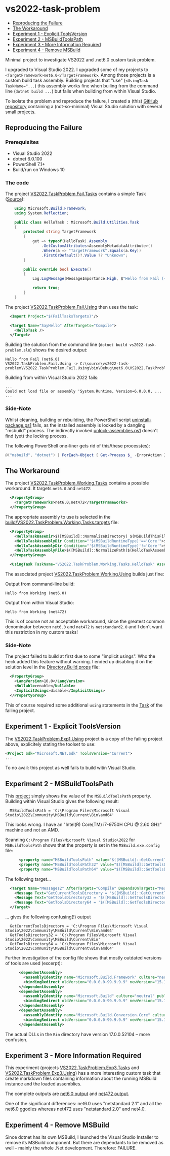 # vs2022-task-problem

[repository]: https://github.com/rhjoerg/vs2022-task-problem
[uninst]: https://github.com/rhjoerg/vs2022-task-problem/blob/main/uninstall-package.ps1
[unlock]: https://github.com/rhjoerg/vs2022-task-problem/blob/main/unlock-assemblies.ps1
[dirbuildprops]: https://github.com/rhjoerg/vs2022-task-problem/blob/main/Directory.Build.props
[failtaskproj]: https://github.com/rhjoerg/vs2022-task-problem/blob/main/VS2022.TaskProblem.Fail.Tasks/VS2022.TaskProblem.Fail.Tasks.csproj
[failtasktask]: https://github.com/rhjoerg/vs2022-task-problem/blob/main/VS2022.TaskProblem.Fail.Tasks/HelloTask.cs
[failuseproj]: https://github.com/rhjoerg/vs2022-task-problem/blob/main/VS2022.TaskProblem.Fail.Using/VS2022.TaskProblem.Fail.Using.csproj
[worktaskproj]: https://github.com/rhjoerg/vs2022-task-problem/blob/main/VS2022.TaskProblem.Working.Tasks/VS2022.TaskProblem.Working.Tasks.csproj
[worktargets]: https://github.com/rhjoerg/vs2022-task-problem/blob/main/VS2022.TaskProblem.Working.Tasks/build/VS2022.TaskProblem.Working.Tasks.targets
[workuseproj]: https://github.com/rhjoerg/vs2022-task-problem/blob/main/VS2022.TaskProblem.Working.Using/VS2022.TaskProblem.Working.Using.csproj
[exp1proj]: https://github.com/rhjoerg/vs2022-task-problem/blob/main/VS2022.TaskProblem.Exp1.Using/VS2022.TaskProblem.Exp1.Using.csproj
[exp2proj]: https://github.com/rhjoerg/vs2022-task-problem/blob/main/VS2022.TaskProblem.Exp2/VS2022.TaskProblem.Exp2.csproj
[exp3taskproj]: https://github.com/rhjoerg/vs2022-task-problem/blob/main/VS2022.TaskProblem.Exp3.Tasks/VS2022.TaskProblem.Exp3.Tasks.csproj
[exp3useproj]: https://github.com/rhjoerg/vs2022-task-problem/blob/main/VS2022.TaskProblem.Exp3.Using/VS2022.TaskProblem.Exp3.Using.csproj

- [Reproducing the Failure](#reproducing-the-failure)
- [The Workaround](#the-workaround)
- [Experiment 1 - Explicit ToolsVersion](#experiment-1---explicit-toolsversion)
- [Experiment 2 - MSBuildToolsPath](#experiment-2---msbuildtoolspath)
- [Experiment 3 - More Information Required](#experiment-3---more-information-required)
- [Experiment 4 - Remove MSBuild](#experiment-4---remove-msbuild)

Minimal project to investigate VS2022 and .net6.0 custom task problem.

I upgraded to Visual Studio 2022. I upgraded some of my projects to ```<TargetFramework>net6.0</TargetFramework>```. Among those projects
is a custom build task assembly. Building projects that "use" (```<UsingTask TaskName="...```) this assembly works fine when builing from the command line (```dotnet build ...```) but fails when building from within Visual Studio.

To isolate the problem and reproduce the failure, I created a (this) [GitHub repository][repository] containing a (not-so-minimal)
Visual Studio solution with several small projects.

## Reproducing the Failure

### Prerequisites

- Visual Studio 2022
- dotnet 6.0.100
- PowerShell 7.1+
- Build/run on Windows 10

### The code

The project [VS2022.TaskProblem.Fail.Tasks][failtaskproj] contains a simple Task ([Source][failtasktask]):

```c#
    using Microsoft.Build.Framework;
    using System.Reflection;

    public class HelloTask : Microsoft.Build.Utilities.Task
    {
        protected string TargetFramework
        {
            get => typeof(HelloTask).Assembly
                .GetCustomAttributes<AssemblyMetadataAttribute>()
                .Where(a => "TargetFramework".Equals(a.Key))
                .FirstOrDefault()?.Value ?? "Unknown";
        }

        public override bool Execute()
        {
            Log.LogMessage(MessageImportance.High, $"Hello from Fail ({TargetFramework})");

            return true;
        }
    }
```

The project [VS2022.TaskProblem.Fail.Using][failuseproj] then uses the task:

```xml
  <Import Project="$(FailTasksTargets)"/>

  <Target Name="SayHello" AfterTargets="Compile">
    <HelloTask />
  </Target>
```

Building the solution from the command line (```dotnet build vs2022-task-problem.sln```) shows the desired output:

```
Hello from Fail (net6.0)
VS2022.TaskProblem.Fail.Using -> C:\source\vs2022-task-problem\VS2022.TaskProblem.Fail.Using\bin\Debug\net6.0\VS2022.TaskProblem.Fail.Using.dll
```

Building from within Visual Studio 2022 fails:

```
...
Could not load file or assembly 'System.Runtime, Version=6.0.0.0, ...
...
```

### Side-Note

Whilst cleaning, building or rebuilding, the PowerShell script [uninstall-package.ps1][uninst] fails, as the installed
assembly is locked by a dangling "msbuild" process. The indirectly invoked [unlock-assemblies.ps1][unlock] doesn't find
(yet) the locking process.

The following PowerShell one-liner gets rid of this/these process(es):

```powershell
@("msbuild", "dotnet") | ForEach-Object { Get-Process $_ -ErrorAction Ignore | ForEach-Object { $_.Kill($true) } }
```

## The Workaround

The project [VS2022.TaskProblem.Working.Tasks][worktaskproj] contains a possible workaround. It targets ```net6.0``` and ```net472```:

```xml
  <PropertyGroup>
    <TargetFrameworks>net6.0;net472</TargetFrameworks>
  </PropertyGroup>
```

The appropriate assembly to use is selected in the [build/VS2022.TaskProblem.Working.Tasks.targets][worktargets] file:

```xml
  <PropertyGroup>
    <HelloTaskBaseDir>$([MSBuild]::NormalizeDirectory( $(MSBuildThisFileDirectory), "..", "lib" ))</HelloTaskBaseDir>
    <HelloTaskAssemblyDir Condition="'$(MSBuildRuntimeType)'=='Core'">$([MSBuild]::NormalizeDirectory($(HelloTaskBaseDir),"net6.0"))</HelloTaskAssemblyDir>
    <HelloTaskAssemblyDir Condition="'$(MSBuildRuntimeType)'!='Core'">$([MSBuild]::NormalizeDirectory($(HelloTaskBaseDir),"net472"))</HelloTaskAssemblyDir>
    <HelloTaskAssemblyFile>$([MSBuild]::NormalizePath($(HelloTaskAssemblyDir),"VS2022.TaskProblem.Working.Tasks.dll"))</HelloTaskAssemblyFile>
  </PropertyGroup>

  <UsingTask TaskName="VS2022.TaskProblem.Working.Tasks.HelloTask" AssemblyFile="$(HelloTaskAssemblyFile)" />
```

The associated project [VS2022.TaskProblem.Working.Using][workuseproj] builds just fine:

Output from command-line build:

```
Hello from Working (net6.0)
```

Output from within Visual Studio:

```
Hello from Working (net472)
```

This is of course not an acceptable workaround, since the greatest common denominator between ```net6.0``` and ```net472``` is
```netstandard2.0``` and I don't want this restriction in my custom tasks!

### Side-Note

The project failed to build at first due to some "implicit usings". Who the heck added this feature without warning. I ended up
disabling it on the solution level in the [Directory.Build.props][dirbuildprops] file:

```xml
  <PropertyGroup>
    <LangVersion>10.0</LangVersion>
    <Nullable>enable</Nullable>
    <ImplicitUsings>disable</ImplicitUsings>
  </PropertyGroup>
```

This of course required some additional ```using``` statements in the [Task][failtasktask] of the failing project.

## Experiment 1 - Explicit ToolsVersion

The [VS2022.TaskProblem.Exp1.Using][exp1proj] project is a copy of the failing project above, explicitely stating the toolset
to use:

```xml
<Project Sdk="Microsoft.NET.Sdk" ToolsVersion="Current">
...
```

To no avail: this project as well fails to build witin Visual Studio.

## Experiment 2 - MSBuildToolsPath

This [project][exp2proj] simply shows the value of the ```MSBuildToolsPath``` property. Building within Visual Studio gives the following result:

```
  MSBuildToolsPath = 'C:\Program Files\Microsoft Visual Studio\2022\Community\MSBuild\Current\Bin\amd64'
```

This looks wrong. I have an "Intel(R) Core(TM) i7-9750H CPU @ 2.60 GHz" machine and not an AMD.

Scanning ```C:\Program Files\Microsoft Visual Studio\2022``` for ```MSBuildToolsPath``` shows that the property is set
in the ```MSBuild.exe.config``` file:

```xml
      <property name="MSBuildToolsPath" value="$([MSBuild]::GetCurrentToolsDirectory())" />
      <property name="MSBuildToolsPath32" value="$([MSBuild]::GetToolsDirectory32())" />
      <property name="MSBuildToolsPath64" value="$([MSBuild]::GetToolsDirectory64())" />
```

The following target...

```xml
  <Target Name="Messages2" AfterTargets="Compile" DependsOnTargets="Messages1">
    <Message Text="GetCurrentToolsDirectory = '$([MSBuild]::GetCurrentToolsDirectory())'" Importance="high" />
    <Message Text="GetToolsDirectory32 = '$([MSBuild]::GetToolsDirectory32())'" Importance="high" />
    <Message Text="GetToolsDirectory64 = '$([MSBuild]::GetToolsDirectory64())'" Importance="high" />
  </Target>
```

... gives the following confusing(!) output

```
  GetCurrentToolsDirectory = 'C:\Program Files\Microsoft Visual Studio\2022\Community\MSBuild\Current\Bin\amd64'
  GetToolsDirectory32 = 'C:\Program Files\Microsoft Visual Studio\2022\Community\MSBuild\Current\Bin'
  GetToolsDirectory64 = 'C:\Program Files\Microsoft Visual Studio\2022\Community\MSBuild\Current\Bin\amd64'
```

Further investigation of the config file shows that mostly outdated versions of tools are used (excerpt):

```xml
      <dependentAssembly>
        <assemblyIdentity name="Microsoft.Build.Framework" culture="neutral" publicKeyToken="b03f5f7f11d50a3a" />
        <bindingRedirect oldVersion="0.0.0.0-99.9.9.9" newVersion="15.1.0.0" />
      </dependentAssembly>
      <dependentAssembly>
        <assemblyIdentity name="Microsoft.Build" culture="neutral" publicKeyToken="b03f5f7f11d50a3a" />
        <bindingRedirect oldVersion="0.0.0.0-99.9.9.9" newVersion="15.1.0.0" />
      </dependentAssembly>
      <dependentAssembly>
        <assemblyIdentity name="Microsoft.Build.Conversion.Core" culture="neutral" publicKeyToken="b03f5f7f11d50a3a" />
        <bindingRedirect oldVersion="0.0.0.0-99.9.9.9" newVersion="15.1.0.0" />
      </dependentAssembly>
```

The actual DLLs in the ```Bin``` directory have version 17.0.0.52104 &ndash; more confusion.

## Experiment 3 - More Information Required

This experiment (projects [VS2022.TaskProblem.Exp3.Tasks][exp3taskproj] and [VS2022.TaskProblem.Exp3.Using][exp3useproj]) has a more
interesting custom task that create markdown files containing information about the running MSBuild instance and the loaded assemblies.

The complete outputs are [net6.0 output](output/exp3-net6.0.md) and [net472 output](output/exp3-net472.md).

One of the significant differences: net6.0 uses "netstandard 2.1" and all the net6.0 ggodies whereas net472 uses "netstandard 2.0"
and net4.0.

## Experiment 4 - Remove MSBuild

Since dotnet has its own MSBuild, I launched the Visual Studio Installer to remove its MSBuild component. But
there are dependants to be removed as well &ndash; mainly the whole .Net development. Therefore: FAILURE.
